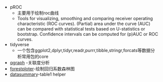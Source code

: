 * pROC
  - 主要用于绘制roc曲线
  - Tools for visualizing, smoothing and comparing receiver operating characteristic (ROC curves). (Partial) area under the curve (AUC) can be compared with statistical tests based on U-statistics or bootstrap. Confidence intervals can be computed for (p)AUC or ROC curves.
* tidyverse
  - 一个包含ggplot2,dplyr,tidyr,readr,purrr,tibble,stringr,forcats等数据分析常用包的core
* [qgraph](https://cran.r-project.org/web/packages/qgraph/index.html)
  -关联度分析
* [forestploter](https://blog.csdn.net/qazplm12_3/article/details/125139420)-绘制回归系数森林图
* [datasummary](https://modelsummary.com/articles/datasummary.html#datasummary_skim)-table1 helper

